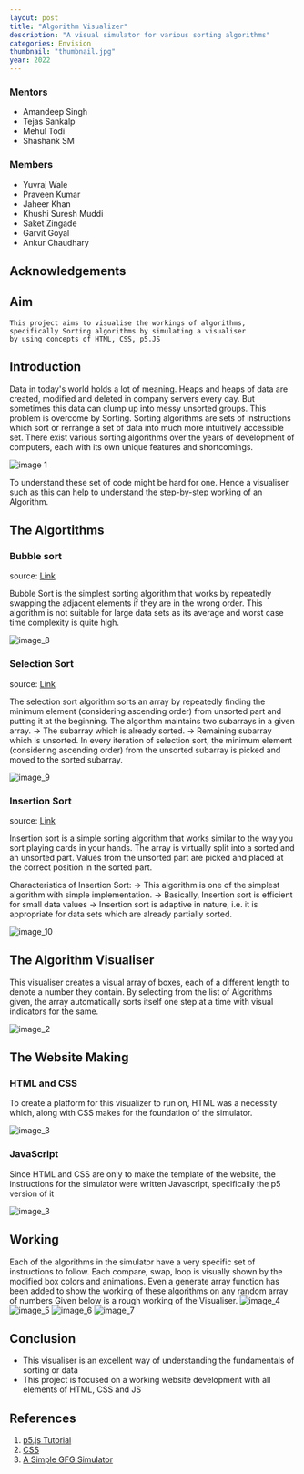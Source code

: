 ```yaml
---
layout: post
title: "Algorithm Visualizer"
description: "A visual simulator for various sorting algorithms"
categories: Envision
thumbnail: "thumbnail.jpg"
year: 2022
---
```


<!-- ### Project Guide -->
<!-- Add name and designation, if any -->

### Mentors

- Amandeep Singh
- Tejas Sankalp
- Mehul Todi
- Shashank SM

### Members

- Yuvraj Wale
- Praveen Kumar
- Jaheer Khan
- Khushi Suresh Muddi
- Saket Zingade
- Garvit Goyal
- Ankur Chaudhary

## Acknowledgements
<!-- If you have a guide, acknowledge it here -->

## Aim

    This project aims to visualise the workings of algorithms, specifically Sorting algorithms by simulating a visualiser
    by using concepts of HTML, CSS, p5.JS

## Introduction

Data in today's world holds a lot of meaning. Heaps and heaps of data are created, modified and deleted in company servers every day. But sometimes this data can clump up into messy unsorted groups. This problem is overcome by Sorting.
Sorting algorithms are sets of instructions which sort or rerrange a set of data into much more intuitively accessible set. There exist various sorting algorithms over the years of development of computers, each with its own unique features and shortcomings.

![image 1](sort_image.jpg)

To understand these set of code might be hard for one. Hence a visualiser such as this can help to understand the step-by-step working of an Algorithm.

## The Algortithms

### Bubble sort

source: [Link](https://www.geeksforgeeks.org/bubble-sort/)

Bubble Sort is the simplest sorting algorithm that works by repeatedly swapping the adjacent elements if they are in the wrong order. This algorithm is not suitable for large data sets as its average and worst case time complexity is quite high.

![image_8](bubble_sort.png)

### Selection Sort

source: [Link](https://www.geeksforgeeks.org/selection-sort/)

The selection sort algorithm sorts an array by repeatedly finding the minimum element (considering ascending order) from unsorted part and putting it at the beginning. The algorithm maintains two subarrays in a given array.
-> The subarray which is already sorted.
-> Remaining subarray which is unsorted.
In every iteration of selection sort, the minimum element (considering ascending order) from the unsorted subarray is picked and moved to the sorted subarray.

![image_9](selection_sort.png)

### Insertion Sort

source: [Link](https://www.geeksforgeeks.org/insertion-sort/)

Insertion sort is a simple sorting algorithm that works similar to the way you sort playing cards in your hands. The array is virtually split into a sorted and an unsorted part. Values from the unsorted part are picked and placed at the correct position in the sorted part.

Characteristics of Insertion Sort:
-> This algorithm is one of the simplest algorithm with simple implementation.
-> Basically, Insertion sort is efficient for small data values
-> Insertion sort is adaptive in nature, i.e. it is appropriate for data sets which are already partially sorted.

![image_10](insertion_sort.png)

## The Algorithm Visualiser

This visualiser creates a visual array of boxes, each of a different length to denote a number they contain. By selecting from the list of Algorithms given, the array automatically sorts itself one step at a time with visual indicators for the same.

![image_2](image_1.png)

## The Website Making

### HTML and CSS

To create a platform for this visualizer to run on, HTML was a necessity which, along with CSS makes for the foundation of the simulator.

![image_3](web_hc.jpg)

### JavaScript

Since HTML and CSS are only to make the template of the website, the instructions for the simulator were written Javascript, specifically the p5 version of it

![image_3](js.jpg)

## Working

Each of the algorithms in the simulator have a very specific set of instructions to follow. Each compare, swap, loop is visually shown by the modified box colors and animations. Even a generate array function has been added to show the working of these algorithms on any random array of numbers
Given below is a rough working of the Visualiser.
![image_4](sim_1.png)
![image_5](sim_2.png)
![image_6](sim_3.png)
![image_7](sim_4.png)

## Conclusion

- This visualiser is an excellent way of understanding the fundamentals of sorting or data
- This project is focused on a working website development with all elements of HTML, CSS and JS

## References

1. [p5.js Tutorial](https://www.youtube.com/playlist?list=PLRqwX-V7Uu6Zy51Q-x9tMWIv9cueOFTFA)
2. [CSS](https://www.codecademy.com/learn/learn-css)
3. [A Simple GFG Simulator](https://www.geeksforgeeks.org/bubble-sort-visualization-using-javascript/)
